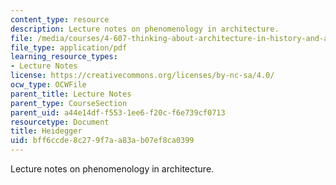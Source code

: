 ```yaml
---
content_type: resource
description: Lecture notes on phenomenology in architecture.
file: /media/courses/4-607-thinking-about-architecture-in-history-and-at-present-fall-2009/bff6ccde8c279f7aa83ab07ef8ca0399_MIT4_607F09_lec11.pdf
file_type: application/pdf
learning_resource_types:
- Lecture Notes
license: https://creativecommons.org/licenses/by-nc-sa/4.0/
ocw_type: OCWFile
parent_title: Lecture Notes
parent_type: CourseSection
parent_uid: a44e14df-f553-1ee6-f20c-f6e739cf0713
resourcetype: Document
title: Heidegger
uid: bff6ccde-8c27-9f7a-a83a-b07ef8ca0399
---
```

Lecture notes on phenomenology in architecture.